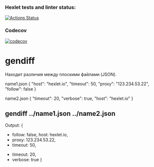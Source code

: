 ### Hexlet tests and linter status:
[![Actions Status](https://github.com/UotanKlein/fullstack-javascript-project-46/actions/workflows/hexlet-check.yml/badge.svg)](https://github.com/UotanKlein/fullstack-javascript-project-46/actions)


### Codecov
[![codecov](https://codecov.io/gh/UotanKlein/fullstack-javascript-project-46/graph/badge.svg?token=24XG7SNMCA)](https://codecov.io/gh/UotanKlein/fullstack-javascript-project-46)

# gendiff <filepath1> <filepath2>

Находит различия между плоскими файлами (JSON).

name1.json
{
  "host": "hexlet.io",
  "timeout": 50,
  "proxy": "123.234.53.22",
  "follow": false
}

name2.json
{
  "timeout": 20,
  "verbose": true,
  "host": "hexlet.io"
}

## gendiff ../name1.json ../name2.json

Output:
{
  - follow: false,
    host: hexlet.io,
  - proxy: 123.234.53.22,
  - timeout: 50,
  + timeout: 20,
  + verbose: true
}
